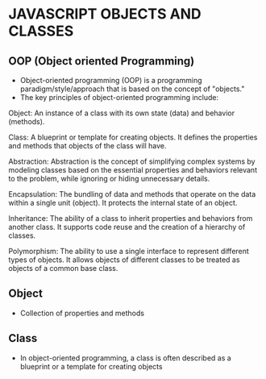 # JAVASCRIPT OBJECTS AND CLASSES

## OOP (Object oriented Programming)
- Object-oriented programming (OOP) is a programming paradigm/style/approach that is based on the concept of "objects."
- The key principles of object-oriented programming include:

Object: An instance of a class with its own state (data) and behavior (methods).

Class: A blueprint or template for creating objects. It defines the properties and methods that objects of the class will have.

Abstraction: Abstraction is the concept of simplifying complex systems by modeling classes based on the essential properties and behaviors relevant to the problem, while ignoring or hiding unnecessary details.

Encapsulation: The bundling of data and methods that operate on the data within a single unit (object). It protects the internal state of an object.

Inheritance: The ability of a class to inherit properties and behaviors from another class. It supports code reuse and the creation of a hierarchy of classes.

Polymorphism: The ability to use a single interface to represent different types of objects. It allows objects of different classes to be treated as objects of a common base class.



## Object
- Collection of properties and methods

## Class
- In object-oriented programming, a class is often described as a blueprint or a template for creating objects